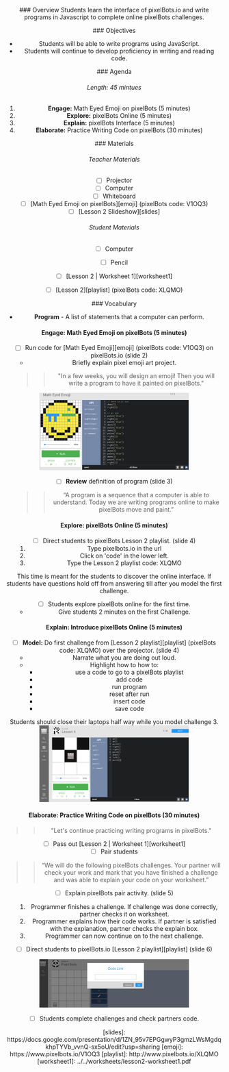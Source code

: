<header title='pixelBots Online' subtitle='Lesson 2'/>

<notable>

<iconp src='/icons/activity.png'>### Overview</iconp>
Students learn the interface of pixelBots.io and write programs in Javascript to complete online pixelBots challenges.

<iconp src='/icons/objectives.png'>### Objectives</iconp>
- Students will be able to write programs using JavaScript.
- Students will continue to develop proficiency in writing and reading code.

<iconp src='/icons/agenda.png'>### Agenda</iconp>
###### Length: 45 mintues

1. **Engage:** Math Eyed Emoji on pixelBots (5 minutes)
1. **Explore:** pixelBots Online (5 minutes)
1. **Explain:** pixelBots Interface (5 minutes)
1. **Elaborate:** Practice Writing Code on pixelBots (30 minutes)



<note>

<iconp src='/icons/materials.png'>### Materials</iconp>
###### Teacher Materials
- [ ] Projector
- [ ] Computer
- [ ] Whiteboard
- [ ] [Math Eyed Emoji on pixelBots][emoji] (pixelBots code: V1OQ3)
- [ ] [Lesson 2 Slideshow][slides]

###### Student Materials
- [ ] Computer
- [ ] Pencil
- [ ] [Lesson 2 | Worksheet 1][worksheet1]
- [ ] [Lesson 2][playlist] (pixelBots code: XLQMO)



<iconp src='/icons/vocab.png'>### Vocabulary</iconp>
- **Program** - A list of statements that a computer can perform.
</note>

<pagebreak/>

#### Engage: Math Eyed Emoji on pixelBots (5 minutes)
- [ ] Run code for [Math Eyed Emoji][emoji] (pixelBots code: V1OQ3) on pixelBots.io (slide 2)
  - Briefly explain pixel emoji art project.
  >> "In a few weeks, you will design an emoji! Then you will write a program to have it painted on pixelBots."

<note><img src="./images/engageL2.png" width="350"> </img></note>

- [ ] **Review** definition of program (slide 3)
  >> “A program is a sequence that a computer is able to understand. Today we are writing programs online to make pixelBots move and paint.”

#### Explore: pixelBots Online (5 minutes)
- [ ] Direct students to pixelBots Lesson 2 playlist. (slide 4)
  1. Type pixelbots.io in the url
  1. Click on 'code' in the lower left.
  1. Type the Lesson 2 playlist code: XLQMO

<note type="tip" title="Tip">
This time is meant for the students to discover the online interface. If students have questions hold off from answering till after you model the first challenge.</note>

- [ ] Students explore pixelBots online for the first time.
  - Give students 2 minutes on the first Challenge.



#### Explain: Introduce pixelBots Online (5 minutes)

- [ ] **Model:** Do first challenge from [Lesson 2 playlist][playlist] (pixelBots code: XLQMO) over the projector. (slide 4)
  - Narrate what you are doing out loud.
  - Highlight how to how to:
    - use a code to go to a pixelBots playlist
    - add code
    - run program
    - reset after run
    - insert code
    - save code
<note type="tip" title="Tip">
Students should close their laptops half way while you model challenge 3.
<img src="./images/explainL2.png" width="350"> </img>
</note>


#### Elaborate: Practice Writing Code on pixelBots (30 minutes)
>>"Let's continue practicing writing programs in pixelBots."

- [ ] Pass out [Lesson 2 | Worksheet 1][worksheet1]
- [ ] Pair students

>>“We will do the following pixelBots challenges. Your partner will check your work and mark that you have finished a challenge and was able to explain your code on your worksheet.”

- [ ] Explain pixelBots pair activity. (slide 5)
  1. Programmer finishes a challenge. If challenge was done correctly, partner checks it on worksheet.
  1. Programmer explains how their code works. If partner is satisfied with the explanation, partner checks the explain box.
  1. Programmer can now continue on to the next challenge.

- [ ] Direct students to pixelBots.io [Lesson 2 playlist][playlist] (slide 6)


<note>
<img src="./images/elaborateL2.png" width="350"> </img>
</note>

- [ ] Students complete challenges and check partners code.



</notable>
[slides]: https://docs.google.com/presentation/d/1ZN_95v7EPGgwyP3gmzLWsMgdqkhpTYVb_vvnQ-sx5oU/edit?usp=sharing
[emoji]: https://www.pixelbots.io/V1OQ3
[playlist]: http://www.pixelbots.io/XLQMO
[worksheet1]: ../../worksheets/lesson2-worksheet1.pdf
